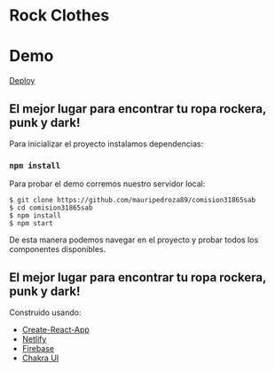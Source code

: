 # Rock Clothes

# Demo
[Deploy](https://zuvcommerce.vercel.app)

## El mejor lugar para encontrar tu ropa rockera, punk y dark!

Para inicializar el proyecto instalamos dependencias:

### `npm install`

Para probar el demo corremos nuestro servidor local:


```consola
$ git clone https://github.com/mauripedroza89/comision31865sab
$ cd comision31865sab
$ npm install
$ npm start
```

De esta manera podemos navegar en el proyecto y probar todos los componentes disponibles.
## El mejor lugar para encontrar tu ropa rockera, punk y dark!

Construido usando:

- [Create-React-App](https://create-react-app.dev/)
- [Netlify](https://netlify.com)
- [Firebase](https://firebase.com)
- [Chakra UI](https://chakra-ui.com/)




